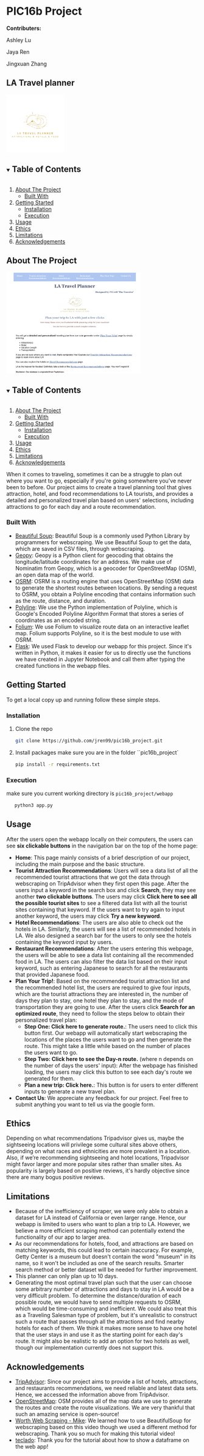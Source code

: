 # PIC16b Project
**Contributers:**

Ashley Lu

Jaya Ren

Jingxuan Zhang

## LA Travel planner
<img src="Logo.png" alt="logo" width=30%/>
<!-- TABLE OF CONTENTS -->
<details open="open">
  <summary><h2 style="display: inline-block">Table of Contents</h2></summary>
  <ol>
    <li>
      <a href="#about-the-project">About The Project</a>
      <ul>
        <li><a href="#built-with">Built With</a></li>
      </ul>
    </li>
    <li>
      <a href="#getting-started">Getting Started</a>
      <ul>
        <li><a href="#installation">Installation</a></li>
        <li><a href="#Execution">Execution</a></li>
      </ul>
    </li>
    <li><a href="#usage">Usage</a></li>
    <li><a href="#Ethics">Ethics</a></li>
    <li><a href="#Limitations">Limitations</a></li>
    <li><a href="#acknowledgements">Acknowledgements</a></li>
  </ol>
</details>



<!-- ABOUT THE PROJECT -->
## About The Project

<img src="Home.png" alt="home" width=70%/>
<!-- TABLE OF CONTENTS -->
<details open="open">
  <summary><h2 style="display: inline-block">Table of Contents</h2></summary>
  <ol>
    <li>
      <a href="#about-the-project">About The Project</a>
      <ul>
        <li><a href="#built-with">Built With</a></li>
      </ul>
    </li>
    <li>
      <a href="#getting-started">Getting Started</a>
      <ul>
        <li><a href="#installation">Installation</a></li>
        <li><a href="#Execution">Execution</a></li>
      </ul>
    </li>
    <li><a href="#usage">Usage</a></li>
    <li><a href="#Ethics">Ethics</a></li>
    <li><a href="#Limitations">Limitations</a></li>
    <li><a href="#acknowledgements">Acknowledgements</a></li>
  </ol>
</details>

When it comes to traveling, sometimes it can be a struggle to plan out where you want to go, especially if you're going somewhere you've never been to before. Our project aims to create a travel planning tool that gives attraction, hotel, and food recommendations to LA tourists, and provides a detailed and personalized travel plan based on users' selections, including attractions to go for each day and a route recommendation.


### Built With

* [Beautiful Soup](https://www.crummy.com/software/BeautifulSoup/bs4/doc/):
Beautiful Soup is a commonly used Python Library by programmers for webscraping. We use Beautiful Soup to get the data, which are saved in CSV files, through webscraping.
* [Geopy](https://geopy.readthedocs.io/en/stable/#nominatim):
Geopy is a Python client for geocoding that obtains the longitude/latitude coordinates for an address. We make use of Nominatim from Geopy, which is a geocoder for OpenStreetMap (OSM), an open data map of the world.
* [OSRM](http://project-osrm.org/docs/v5.24.0/api/#):
OSRM is a routing engine that uses OpenStreetMap (OSM) data to generate the shortest routes between locations. By sending a request to OSRM, you obtain a Polyline encoding that contains information such as the route, distance, and duration.
* [Polyline](https://polyline.readthedocs.io/en/v1.1/):
We use the Python implementation of Polyline, which is Google's Encoded Polyline Algorithm Format that stores a series of coordinates as an encoded string.
* [Folium](http://python-visualization.github.io/folium/):
We use Folium to visualize route data on an interactive leaflet map. Folium supports Polyline, so it is the best module to use with OSRM.
* [Flask](https://flask.palletsprojects.com/en/2.0.x/):
We used Flask to develop our webapp for this project. Since it's written in Python, it makes it easier for us to directly use the functions we have created in Jupyter Notebook and call them after typing the created functions in the webapp files.



<!-- GETTING STARTED -->
## Getting Started

To get a local copy up and running follow these simple steps.


### Installation

1. Clone the repo
   ```sh
   git clone https://github.com/jren99/pic16b_project.git
   ```
2. Install packages
make sure you are in the folder ``pic16b_project`
   ```sh
   pip install -r requirements.txt
   ```
### Execution

make sure you current working directory is `pic16b_project/webapp`
```sh
   python3 app.py
   ```



<!-- USAGE EXAMPLES -->
## Usage
After the users open the webapp locally on their computers, the users can see **six clickable buttons** in the navigation bar on the top of the home page:
* **Home**: This page mainly consists of a brief description of our project, including the main purpose and the basic structure.
* **Tourist Attraction Recommendations**: Users will see a data list of all the recommended tourist attractions that we got the data through webscraping on TripAdvisor when they first open this page. After the users input a keyword in the search box and click **Search**, they may see another **two clickable buttons**. The users may click **Click here to see all the possible tourist sites** to see a filtered data list with all the tourist sites containing that keyword. If the users want to try again to input another keyword, the users may click **Try a new keyword**.
* **Hotel Recommendations**: The users are also able to check out the hotels in LA. Similarly, the users will see a list of recommended hotels in LA. We also designed a search bar for the users to only see the hotels containing the keyword input by users.
* **Restaurant Recommendations**: After the users entering this webpage, the users will be able to see a data list containing all the recommended food in LA. The users can also filter the data list based on their input keyword, such as entering Japanese to search for all the restaurants that provided Japanese food.
* **Plan Your Trip!**: Based on the recommended tourist attraction list and the recommended hotel list, the users are required to give four inputs, which are the tourist attractions they are interested in, the number of days they plan to stay, one hotel they plan to stay, and the mode of transportation they are going to use. After the users click **Search for an optimized route**, they need to follow the steps below to obtain their personalized travel plan:
	* **Step One: Click here to generate route.**: The users need to click this button first. Our webapp will automatically start webscraping the locations of the places the users want to go and then generate the route. This might take a little while based on the number of places the users want to go.
	* **Step Two: Click here to see the Day-n route.** (where n depends on the number of days the users' input): After the webpage has finished loading, the users may click this button to see each day's route we generated for them.
	* **Plan a new trip: Click here.**: This button is for users to enter different inputs to generate a new travel plan.
* **Contact Us**: We appreciate any feedback for our project. Feel free to submit anything you want to tell us via the google form.

<!-- ETHICS -->
## Ethics

Depending on what recommendations Tripadvisor gives us, maybe the sightseeing locations will privilege some cultural sites above others, depending on what races and ethnicities are more prevalent in a location. Also, if we’re recommending sightseeing and hotel locations, Tripadvisor might favor larger and more popular sites rather than smaller sites. As popularity is largely based on positive reviews, it's hardly objective since there are many bogus positive reviews.

<!-- LIMITATIONS -->
## Limitations

* Because of the inefficiency of scraper, we were only able to obtain a dataset for LA instead of California or even larger range. Hence, our webapp is limited to users who want to plan a trip to LA. However, we believe a more efficient scraping method can potentially extend the functionality of our app to larger area.
* As our recommendations for hotels, food, and attractions are based on matching keywords, this could lead to certain inaccuracy. For example, Getty Center is a museum but doesn't contain the word "museum" in its name, so it won't be included as one of the search results. Smarter search method or better dataset will be needed for further improvement.
* This planner can only plan up to 10 days.
* Generating the most optimal travel plan such that the user can choose some arbitrary number of attractions and days to stay in LA would be a very difficult problem. To determine the distance/duration of each possible route, we would have to send multiple requests to OSRM, which would be time-consuming and inefficient. We could also treat this as a Traveling Salesman type of problem, but it's unrealistic to construct such a route that passes through all the attractions and find nearby hotels for each of them. We think it makes more sense to have one hotel that the user stays in and use it as the starting point for each day's route. It might also be realistic to add an option for two hotels as well, though our implementation currently does not support this.

<!-- ACKNOWLEDGEMENTS -->
## Acknowledgements

* [TripAdvisor](https://www.tripadvisor.com/): Since our project aims to provide a list of hotels, attractions, and restaurants recommendations, we need reliable and latest data sets. Hence, we accessed the information above from TripAdvisor. 
* [OpenStreetMap](https://www.openstreetmap.org/copyright): OSM provides all of the map data we use to generate the routes and create the route visualizations. We are very thankful that such an amazing service is open-source!
* [Worth Web Scraping - Mike](https://www.youtube.com/watch?v=HMkckLiHOio): We learned how to use BeautifulSoup for webscraping based on this video though we used a different method for webscraping. Thank you so much for making this tutorial video!
* [teclado](https://www.youtube.com/watch?v=mCy52I4exTU&t=7s): Thank you for the tutorial about how to show a dataframe on the web app!
